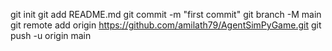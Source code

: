 git init
git add README.md
git commit -m "first commit"
git branch -M main
git remote add origin https://github.com/amilath79/AgentSimPyGame.git
git push -u origin main
